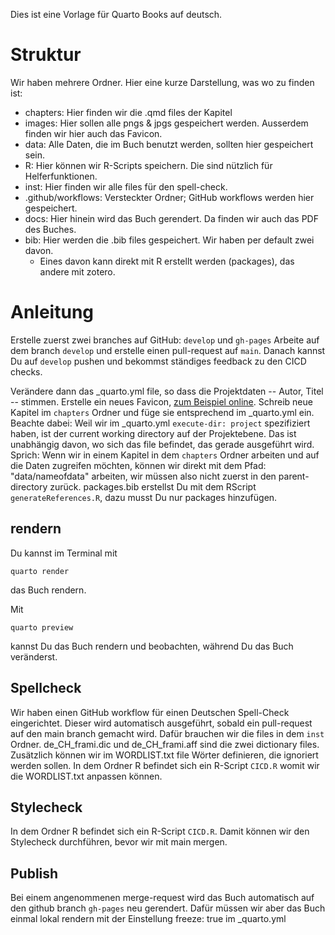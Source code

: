 Dies ist eine Vorlage für Quarto Books auf deutsch.

# Struktur

Wir haben mehrere Ordner. Hier eine kurze Darstellung, was wo zu finden ist: 

- chapters: Hier finden wir die .qmd files der Kapitel
- images: Hier sollen alle pngs & jpgs gespeichert werden. Ausserdem finden wir hier auch das Favicon.
- data: Alle Daten, die im Buch benutzt werden, sollten hier gespeichert sein.
- R: Hier können wir R-Scripts speichern. Die sind nützlich für Helferfunktionen.
- inst: Hier finden wir alle files für den spell-check.
- .github/workflows: Versteckter Ordner; GitHub workflows werden hier gespeichert. 
- docs: Hier hinein wird das Buch gerendert. Da finden wir auch das PDF des Buches.
- bib: Hier werden die .bib files gespeichert. Wir haben per default zwei davon.
  - Eines davon kann direkt mit R erstellt werden (packages), das andere mit zotero.
  
  
  
# Anleitung


Erstelle zuerst zwei branches auf GitHub: 
`develop` und `gh-pages`
Arbeite auf dem branch `develop` und erstelle einen pull-request auf `main`. 
Danach kannst Du auf `develop` pushen und bekommst ständiges feedback zu den CICD checks.

Verändere dann das _quarto.yml file, so dass die Projektdaten -- Autor, Titel -- stimmen.
Erstelle ein neues Favicon, [zum Beispiel online](https://favicon.io/favicon-generator/). 
Schreib neue Kapitel im `chapters` Ordner und füge sie entsprechend im _quarto.yml ein. 
Beachte dabei: Weil wir im _quarto.yml `execute-dir: project` spezifiziert haben, ist der current working directory auf der Projektebene. 
Das ist unabhängig davon, wo sich das file befindet, das gerade ausgeführt wird. 
Sprich: Wenn wir in einem Kapitel in dem `chapters` Ordner arbeiten und auf die Daten zugreifen möchten, können wir direkt mit dem Pfad: "data/nameofdata" arbeiten, wir müssen also nicht zuerst in den parent-directory zurück.
packages.bib erstellst Du mit dem RScript `generateReferences.R`, dazu musst Du nur packages hinzufügen.

## rendern
Du kannst im Terminal mit 

`quarto render`

das Buch rendern. 

Mit 

`quarto preview`

kannst Du das Buch rendern und beobachten, während Du das Buch veränderst. 


## Spellcheck
Wir haben einen GitHub workflow für einen Deutschen Spell-Check eingerichtet. 
Dieser wird automatisch ausgeführt, sobald ein pull-request auf den main branch gemacht wird. 
Dafür brauchen wir die files in dem `inst` Ordner.
de_CH_frami.dic und de_CH_frami.aff sind die zwei dictionary files. 
Zusätzlich können wir im WORDLIST.txt file Wörter definieren, die ignoriert werden sollen. 
In dem Ordner R befindet sich ein R-Script `CICD.R` womit wir die WORDLIST.txt anpassen können.

## Stylecheck
In dem Ordner R befindet sich ein R-Script `CICD.R`. 
Damit können wir den Stylecheck durchführen, bevor wir mit main mergen.

## Publish
Bei einem angenommenen merge-request wird das Buch automatisch auf den github branch `gh-pages` neu gerendert. Dafür müssen wir aber das Buch einmal lokal rendern mit der Einstellung freeze: true im _quarto.yml
